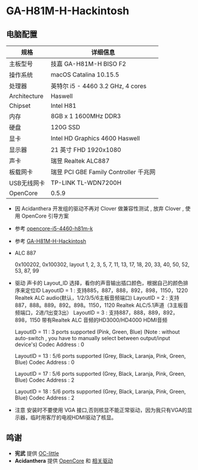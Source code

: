 # GA-H81M-H-Hackintosh

## 电脑配置
| 规格      | 详细信息                        |  
| -------- | ------------------------------ |
| 主板型号 | 技嘉 GA-H81M-H  BISO F2          |  
| 操作系统 | macOS Catalina 10.15.5        |
| 处理器   | 英特尔 i5 - 4460   3.2 GHz, 4 cores  |
|Architecture|Haswell |
|Chipset  | Intel H81  |
| 内存     | 8GB x 1 1600MHz DDR3        |
| 硬盘     | 120G SSD |
| 显卡     | Intel HD Graphics 4600 Haswell |
| 显示器   | 21 英寸 FHD 1920x1080   |
| 声卡     | 瑞昱 Realtek ALC887 |
| 板载网卡  |  瑞昱 PCI GBE Family Controller  千兆网|
| USB无线网卡 | TP-LINK TL-WDN7200H |
|OpenCore| 0.5.9|
- 因 Acidanthera 开发组的驱动不再对 Clover 做兼容性测试 , 放弃 Clover , 使用 OpenCore 引导方案
- 参考 [opencore-i5-4460-h81m-k](https://github.com/wargodz009/opencore-i5-4460-h81m-k/)
- 参考 [GA-H81M-H-Hackintosh](https://github.com/xlivans/GA-H81M-H-Hackintosh/)
- ALC 887

  0x100202, 0x100302, layout 1, 2, 3, 5, 7, 11, 13, 17, 18, 20, 33, 40, 50, 52, 53, 87, 99
- 驱动 声卡的 Layout_ID 选择，看你的声音输出插口颜色，根据自己的颜色排序来定位ID
  LayoutID = 1  : 支持885，887，888，892，898，1150，1220
                  Realtek ALC audio(默认，1/2/3/5/6主板音频端口)
  LayoutID = 2  : 支持887，888。889。892。898。1150，1120
                  Realtek ALC/5.1声道（3主板音频端口，2进/1出变3出）
  LayoutID = 3  : 支持887，888，889，892，898，1150
                  带有Realtek ALC 音频的HD3000/HD4000 HDMI音频
                                                  
  LayoutID = 11 : 3 ports supported (Pink, Green, Blue) (Note : without auto-switch , you have to manually select between output/input device's) Codec Address : 0
  
  LayoutID = 13 : 5/6 ports supported (Grey, Black, Laranja, Pink, Green, Blue) Codec Address : 0
  
  LayoutID = 17 : 5/6 ports supported (Grey, Black, Laranja, Pink, Green, Blue) Codec Address : 2
  
  LayoutID = 18 : 5/6 ports supported (Grey, Black, Laranja, Pink, Green, Blue) Codec Address : 2
  
- 注意 安装时不要使用 VGA 接口,否则核显不能正常驱动，因为我只有VGA的显示器，临时用客厅的电视HDMI驱动了核显。 

## 鸣谢
- **宪武** 提供 [OC-little](https://github.com/daliansky/OC-little)
- **Acidanthera** 提供 [OpenCore](https://github.com/acidanthera/OpenCorePkg) 和 [相关驱动](https://github.com/acidanthera)

